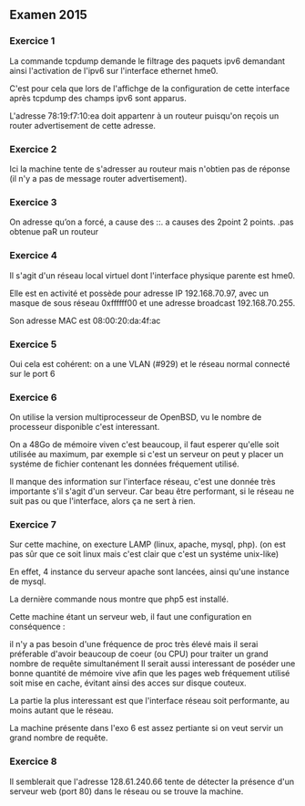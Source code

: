 ## Examen 2015
 
### Exercice 1

La commande tcpdump demande le filtrage des paquets ipv6 demandant ainsi l'activation de l'ipv6 sur l'interface ethernet hme0.

C'est pour cela que lors de l'affichge de la configuration de cette interface après tcpdump des champs ipv6 sont apparus.

L'adresse 78:19:f7:10:ea doit appartenr à un routeur puisqu'on reçois un router advertisement de cette adresse.

### Exercice 2

Ici la machine tente de s'adresser au routeur mais n'obtien pas de réponse (il n'y a pas de message router advertisement).

### Exercice 3

On adresse qu’on a forcé, a cause des ::.
a causes des 2point 2 points.
.pas obtenue paR un routeur

### Exercice 4

Il s'agit d'un réseau local virtuel dont l'interface physique parente est hme0.

Elle est en activité et possède pour adresse IP 192.168.70.97, avec un masque de sous réseau 0xffffff00 et une adresse broadcast 192.168.70.255.

Son adresse MAC est 08:00:20:da:4f:ac

### Exercice 5

Oui cela est cohérent: on a une VLAN (#929) et le réseau normal connecté sur le port 6

### Exercice 6

On utilise la version multiprocesseur de OpenBSD, vu le nombre de processeur disponible c'est interessant.

On a 48Go de mémoire viven c'est beaucoup, il faut esperer qu'elle soit utilisée au maximum, par exemple si c'est un serveur on peut y placer un systéme de fichier contenant les données fréquement utilisé.

Il manque des information sur l'interface réseau, c'est une donnée très importante s'il s'agit d'un serveur. Car beau être performant, si le réseau ne suit pas ou que l'interface, alors ça ne sert à rien.

### Exercice 7

Sur cette machine, on execture LAMP (linux, apache, mysql, php). (on est pas sûr que ce soit linux mais c'est clair que c'est un systéme unix-like)

En effet, 4 instance du serveur apache sont lancées, ainsi qu'une instance de mysql.

La dernière commande nous montre que php5 est installé. 

Cette machine étant un serveur web, il faut une configuration en conséquence : 

il n'y a pas besoin d'une fréquence de proc très élevé mais il serai préferable d'avoir beaucoup de coeur (ou CPU) pour traiter un grand nombre de requête simultanément
Il serait aussi interessant de poséder une bonne quantité de mémoire vive afin que les pages web fréquement utilisé soit mise en cache, évitant ainsi des acces sur disque couteux.

La partie la plus interessant est que l'interface réseau soit performante, au moins autant que le réseau.

La machine présente dans l'exo 6 est assez pertiante si on veut servir un grand nombre de requête.

### Exercice 8

Il semblerait que l'adresse 128.61.240.66 tente de détecter la présence d'un serveur web (port 80) dans le réseau ou se trouve la machine.


